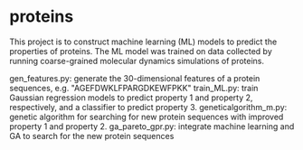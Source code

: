 # proteins
This project is to construct machine learning (ML) models to predict the properties of proteins. The ML model was trained on data collected by running coarse-grained molecular dynamics simulations of proteins.

gen_features.py: generate the 30-dimensional features of a protein sequences, e.g. "AGEFDWKLFPARGDKEWFPKK"
train_ML.py: train Gaussian regression models to predict property 1 and property 2, respectively, and a classifier to predict property 3.
geneticalgorithm_m.py: genetic algorithm for searching for new protein sequences with improved property 1 and property 2.
ga_pareto_gpr.py: integrate machine learning and GA to search for the new protein sequences
